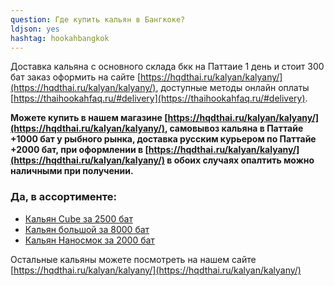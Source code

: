 ```yaml
---
question: Где купить кальян в Бангкоке?
ldjson: yes 
hashtag: hookahbangkok
---
```


Доставка кальяна с основного склада бкк на Паттаие 1 день и стоит 300 бат заказ оформить на сайте [https://hqdthai.ru/kalyan/kalyany/](https://hqdthai.ru/kalyan/kalyany/), доступные методы онлайн оплаты [https://thaihookahfaq.ru/#delivery](https://thaihookahfaq.ru/#delivery).

**Можете купить в нашем магазине [https://hqdthai.ru/kalyan/kalyany/](https://hqdthai.ru/kalyan/kalyany/), самовывоз кальяна в Паттайе +1000 бат у рыбного рынка, доставка русским курьером по Паттайе +2000 бат, при оформлении в [https://hqdthai.ru/kalyan/kalyany/](https://hqdthai.ru/kalyan/kalyany/) в обоих случаях опалтить можно наличными при получении.**

### Да, в ассортименте:

* [Кальян Cube за 2500 бат](https://hqdthai.ru/kalyan/kalyancube/)
* [Кальян большой за 8000 бат](https://hqdthai.ru/kalyan/kalyangold/)
* [Кальян Наносмок за 2000 бат](https://hqdthai.ru/kalyan/kalyannanosmoke/)

Остальные кальяны можете посмотреть на нашем сайте [https://hqdthai.ru/kalyan/kalyany/](https://hqdthai.ru/kalyan/kalyany/) 


